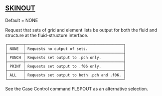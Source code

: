 ## [SKINOUT](https://nexus.hexagon.com/documentationcenter/bundle/MSC_Nastran_2022.4/page/Nastran_Combined_Book/qrg/parameters/TOC.SKINOUT.xhtml)

Default = NONE

Request that sets of grid and element lists be output for both the fluid and structure at the fluid-structure interface.

```text
┌───────┬────────────────────────────────────────────┐
│ NONE  │ Requests no output of sets.                │
├───────┼────────────────────────────────────────────┤
│ PUNCH │ Requests set output to .pch only.          │
├───────┼────────────────────────────────────────────┤
│ PRINT │ Requests set output to .f06 only.          │
├───────┼────────────────────────────────────────────┤
│ ALL   │ Requests set output to both .pch and .f06. │
└───────┴────────────────────────────────────────────┘
```
See the Case Control command FLSPOUT as an alternative selection.

